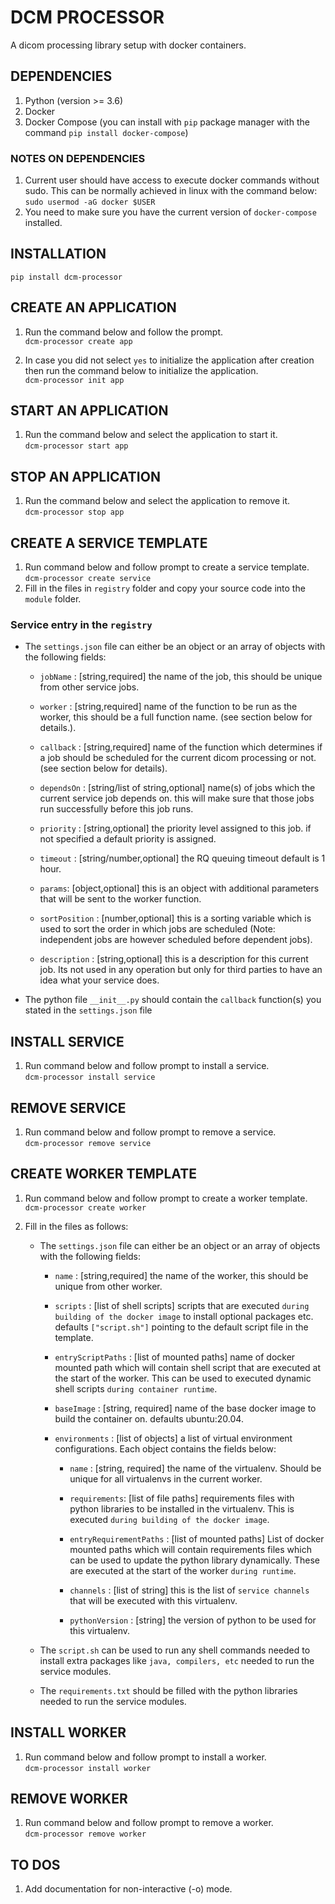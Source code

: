 # DCM PROCESSOR
A dicom processing library setup with docker containers.

## DEPENDENCIES
1. Python (version  >= 3.6)
1. Docker
2. Docker Compose  (you can install with `pip` package manager with the command `pip install docker-compose`)

### NOTES ON DEPENDENCIES
1. Current user should have access to execute docker commands without sudo. This can be normally achieved in linux with the command below:  
`sudo usermod -aG docker $USER`
2. You need to make sure you have the current version of `docker-compose` installed.


## INSTALLATION
`pip install dcm-processor`

## CREATE AN APPLICATION
1. Run the command below and follow the prompt.  
`dcm-processor create app`

2. In case you did not select `yes` to initialize the application after creation then run the command below to initialize the application.  
`dcm-processor init app`


## START AN APPLICATION
1. Run the command below and select the application to start it.  
`dcm-processor start app`

## STOP AN APPLICATION
1. Run the command below and select the application to remove it.  
`dcm-processor stop app`


## CREATE A SERVICE TEMPLATE
1. Run command below and follow prompt to create a service template.  
`dcm-processor create service`
2. Fill in the files in `registry` folder and copy your source code into the `module` folder.

### Service entry in the `registry`
- The `settings.json` file can either be an object or an array of objects with the following fields:
    * `jobName` :  [string,required] the name of the job, this should be unique from other service jobs.

    * `worker` : [string,required] name of the function to be run as the worker, this should be a full function name. (see section below for details.).

    * `callback` : [string,required] name of the function which determines if a job should be scheduled for the current dicom processing or not. (see section below for details).

    * `dependsOn` : [string/list of string,optional] name(s) of jobs which the current service job depends on. this will make sure that those jobs run successfully before this job runs.

    * `priority` : [string,optional] the priority level assigned to this job. if not specified a default priority is assigned.

    * `timeout` : [string/number,optional] the RQ queuing timeout default is 1 hour.

    * `params`: [object,optional] this is an object with additional parameters that will be sent to the worker function.

    * `sortPosition` : [number,optional] this is a sorting variable which is used to sort the order in which jobs are scheduled (Note: independent jobs are however scheduled before dependent jobs).

    * `description` : [string,optional] this is a description for this current job. Its not used in any operation but only for third parties to have an idea what your service does.

- The python file `__init__.py` should contain the `callback` function(s) you stated in the `settings.json` file


## INSTALL SERVICE
1. Run command below and follow prompt to install a service.  
`dcm-processor install service`


## REMOVE SERVICE
1. Run command below and follow prompt to remove a service.  
`dcm-processor remove service`


## CREATE WORKER TEMPLATE
1. Run command below and follow prompt to create a worker template.  
`dcm-processor create worker`

2. Fill in the files as follows:  
    - The `settings.json` file can either be an object or an array of objects with the following fields:
        * `name` :  [string,required] the name of the worker, this should be unique from other worker.

        * `scripts` : [list of shell scripts] scripts that are executed `during building of the docker image` to install optional packages etc. defaults `["script.sh"]` pointing to the default script file in the template.

        * `entryScriptPaths` : [list of mounted paths] name of docker mounted path which will contain shell script that are executed at the start of the worker. This can be used to executed dynamic shell scripts `during container runtime`.

        * `baseImage` : [string, required] name of the base docker image to build the container on. defaults ubuntu:20.04.

        * `environments` : [list of objects] a list of virtual environment configurations. Each object contains the fields below:    

            * `name` : [string, required] the name of the virtualenv. Should be unique for all virtualenvs in the current worker.

            * `requirements`: [list of file paths] requirements files with python libraries to be installed in the virtualenv. This is executed `during building of the docker image`.

            * `entryRequirementPaths` : [list of mounted paths] List of docker mounted paths which will contain requirements files which can be used to update the python library dynamically. These are executed at the start of the worker `during runtime`.

            * `channels` : [list of string] this is the list of `service channels` that will be executed with this virtualenv.

            * `pythonVersion` : [string] the version of python to be used for this virtualenv.

    - The `script.sh` can be used to run any shell commands needed to install extra packages like `java, compilers, etc` needed to run the service modules.

    - The `requirements.txt` should be filled with the python libraries needed to run the service modules.


## INSTALL WORKER
1. Run command below and follow prompt to install a worker.  
`dcm-processor install worker`


## REMOVE WORKER
1. Run command below and follow prompt to remove a worker.  
`dcm-processor remove worker`

## TO DOS
1. Add documentation for non-interactive (-o) mode.